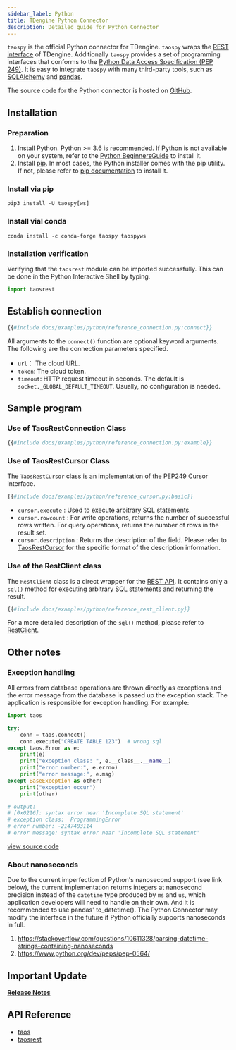 ```yaml
---
sidebar_label: Python
title: TDengine Python Connector
description: Detailed guide for Python Connector
---
```


`taospy` is the official Python connector for TDengine. `taospy` wraps the  [REST interface](/reference/rest-api) of TDengine. Additionally `taospy`  provides a set of programming interfaces that conforms to the [Python Data Access Specification (PEP 249)](https://peps.python.org/pep-0249/). It is easy to integrate `taospy` with many third-party tools, such as [SQLAlchemy](https://www.sqlalchemy.org/) and [pandas](https://pandas.pydata.org/).

The source code for the Python connector is hosted on [GitHub](https://github.com/taosdata/taos-connector-python).

## Installation

### Preparation

1. Install Python. Python >= 3.6 is recommended. If Python is not available on your system, refer to the [Python BeginnersGuide](https://wiki.python.org/moin/BeginnersGuide/Download) to install it.
2. Install [pip](https://pypi.org/project/pip/). In most cases, the Python installer comes with the pip utility. If not, please refer to [pip documentation](https://pip.pypa.io/en/stable/installation/) to install it.

### Install via pip

```
pip3 install -U taospy[ws]
```
### Install vial conda

```
conda install -c conda-forge taospy taospyws
```

### Installation verification

Verifying that the `taosrest` module can be imported successfully. This can be done in the Python Interactive Shell by typing.

```python
import taosrest
```

## Establish connection

```python
{{#include docs/examples/python/reference_connection.py:connect}}
```

All arguments to the `connect()` function are optional keyword arguments. The following are the connection parameters specified.

- `url`： The cloud URL.
- `token`: The cloud token.
- `timeout`: HTTP request timeout in seconds. The default is `socket._GLOBAL_DEFAULT_TIMEOUT`. Usually, no configuration is needed.

## Sample program

### Use of TaosRestConnection Class

```python
{{#include docs/examples/python/reference_connection.py:example}}
```

### Use of TaosRestCursor Class

The `TaosRestCursor` class is an implementation of the PEP249 Cursor interface.

```python
{{#include docs/examples/python/reference_cursor.py:basic}}
```
- `cursor.execute` : Used to execute arbitrary SQL statements.
- `cursor.rowcount` : For write operations, returns the number of successful rows written. For query operations, returns the number of rows in the result set.
- `cursor.description` : Returns the description of the field. Please refer to [TaosRestCursor](https://docs.taosdata.com/api/taospy/taosrest/cursor.html) for the specific format of the description information.

### Use of the RestClient class

The `RestClient` class is a direct wrapper for the [REST API](/reference/rest-api). It contains only a `sql()` method for executing arbitrary SQL statements and returning the result.

```python
{{#include docs/examples/python/reference_rest_client.py}}
```

For a more detailed description of the `sql()` method, please refer to [RestClient](https://docs.taosdata.com/api/taospy/taosrest/restclient.html).

## Other notes 

### Exception handling

All errors from database operations are thrown directly as exceptions and the error message from the database is passed up the exception stack. The application is responsible for exception handling. For example:

```python
import taos

try:
    conn = taos.connect()
    conn.execute("CREATE TABLE 123")  # wrong sql
except taos.Error as e:
    print(e)
    print("exception class: ", e.__class__.__name__)
    print("error number:", e.errno)
    print("error message:", e.msg)
except BaseException as other:
    print("exception occur")
    print(other)

# output:
# [0x0216]: syntax error near 'Incomplete SQL statement'
# exception class:  ProgrammingError
# error number: -2147483114
# error message: syntax error near 'Incomplete SQL statement'

```

[view source code](https://github.com/taosdata/TDengine/blob/3.0/docs/examples/python/handle_exception.py)

### About nanoseconds

Due to the current imperfection of Python's nanosecond support (see link below), the current implementation returns integers at nanosecond precision instead of the `datetime` type produced by `ms` and `us`, which application developers will need to handle on their own. And it is recommended to use pandas' to_datetime(). The Python Connector may modify the interface in the future if Python officially supports nanoseconds in full.

1. https://stackoverflow.com/questions/10611328/parsing-datetime-strings-containing-nanoseconds
2. https://www.python.org/dev/peps/pep-0564/

## Important Update

[**Release Notes**](https://github.com/taosdata/taos-connector-python/releases)

## API Reference

- [taos](https://docs.taosdata.com/api/taospy/taos/)
- [taosrest](https://docs.taosdata.com/api/taospy/taosrest)
